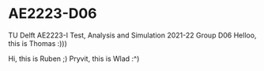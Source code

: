 # AE2223-D06
TU Delft AE2223-I Test, Analysis and Simulation 2021-22 Group D06
Helloo, this is Thomas :)))

Hi, this is Ruben ;)
Pryvit, this is Wlad :^)